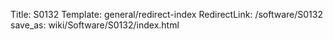 Title: S0132
Template: general/redirect-index
RedirectLink: /software/S0132
save_as: wiki/Software/S0132/index.html